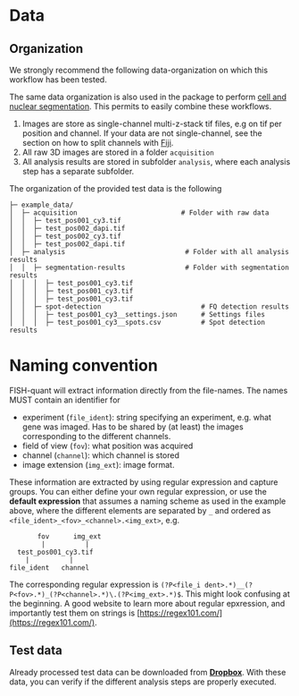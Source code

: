 # Data 

##  Organization

We strongly recommend the following data-organization on which this workflow has been tested. 

The same data organization is also used in the package to perform [cell and nuclear segmentation](https://github.com/fish-quant/segmentation/). This permits to easily combine these workflows.


1. Images are store as single-channel multi-z-stack tif files, e.g on tif per position and channel. If your data are not single-channel, see the section on how to split channels with [Fiji](fiji-split-channels.md).
2. All raw 3D images are stored in a folder `acquisition`
3. All analysis results are stored in subfolder `analysis`, where each analysis step has a separate subfolder.

The organization of the provided test data is the following

```
├─ example_data/
│  ├─ acquisition                          # Folder with raw data
│  │  ├─ test_pos001_cy3.tif
│  │  ├─ test_pos002_dapi.tif
│  │  ├─ test_pos002_cy3.tif
│  │  ├─ test_pos002_dapi.tif
│  ├─ analysis                              # Folder with all analysis results
│  │  ├─ segmentation-results               # Folder with segmentation results 
│  │  │  ├─ test_pos001_cy3.tif
│  │  │  ├─ test_pos001_cy3.tif
│  │  │  ├─ test_pos001_cy3.tif
│  │  ├─ spot-detection                         # FQ detection results
│  │  │  ├─ test_pos001_cy3__settings.json      # Settings files
│  │  │  ├─ test_pos001_cy3__spots.csv          # Spot detection results 

```

# Naming convention
FISH-quant will extract information directly from the file-names. The names MUST contain an identifier for

* experiment (`file_ident`): string specifying an experiment, e.g. what gene was imaged. Has to be shared by (at least) the images corresponding to the different channels.
* field of view (`fov`): what position was acquired
* channel (`channel`): which channel is stored
* image extension (`img_ext`): image format.

These information are extracted by using regular expression and capture groups. You can either define your own regular expression, or use the **default expression** that assumes a naming scheme as used in the example above, where the different elements are separated by `_` and ordered as `<file_ident>_<fov>_<channel>.<img_ext>`, e.g.

```
       fov      img_ext
        |          |
  test_pos001_cy3.tif
    |          |
file_ident   channel
```

The corresponding regular expression is `(?P<file_i dent>.*)__(?P<fov>.*)_(?P<channel>.*)\.(?P<img_ext>.*)$`.
This might look confusing at the beginning. A good website to learn more about regular epxression, and importantly test them on strings is [https://regex101.com/](https://regex101.com/). 


## Test data
Already processed test data can be downloaded from [**Dropbox**](https://www.dropbox.com/sh/yr1s5olqwkvyx0i/AADH0QQtdNuWWq7z9wgQpLiOa?dl=0). With these data, you can verify if the different analysis steps are properly executed.
